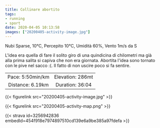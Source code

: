 ```yaml
---
title: Collinare abortito
tags:
- running
- sport
date: 2020-04-05 10:13:58
images: ["20200405-activity-image.jpg"]
---
```


Nubi Sparse, 10°C, Percepito 10°C, Umidità 60%, Vento 1m/s da S

<!--more-->

L'idea era quella di fare il solito giro di una quindicina di chilometri ma già alla prima salita si capiva che non era giornata. Abortita l'idea sono tornato con le pive nel sacco :(.
Il fatto di non uscire poco si fa sentire.

| | |
| :-: | :-: |
| Pace: 5:50min/km | Elevation: 286mt |
| Distance: 6.19km | Duration: 36:04 |

{{< figurelink src="20200405-activity-image.jpg" >}}


{{< figurelink src="20200405-activity-map.png" >}}


{{< strava id=3256942836 embedId=454f918e7974897510cd139e6a9be385a97fdefa >}}
